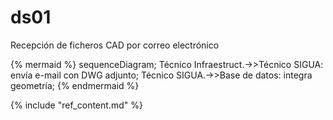 # ds01

Recepción de ficheros CAD por correo electrónico  

{% mermaid %}
sequenceDiagram;
  Técnico Infraestruct.->>Técnico SIGUA: envía e-mail con DWG adjunto;
  Técnico SIGUA.->>Base de datos: integra geometría;
{% endmermaid %}

{% include "ref_content.md" %}